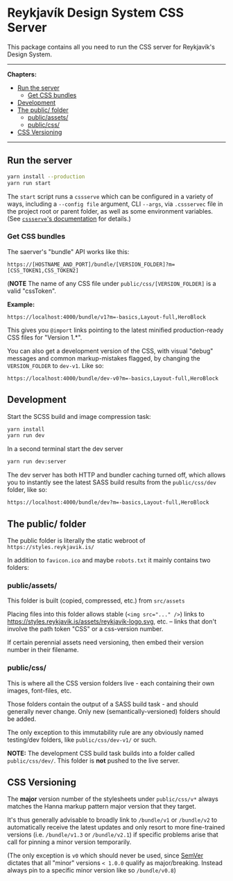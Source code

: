 # Reykjavík Design System CSS Server

This package contains all you need to run the CSS server for Reykjavík's
Design System.

---

**Chapters:**

<!-- prettier-ignore-start -->
- [Run the server](#run-the-server)
	- [Get CSS bundles](#get-css-bundles)
- [Development](#development)
- [The public/ folder](#the-public-folder)
	- [public/assets/](#publicassets)
	- [public/css/](#publiccss)
- [CSS Versioning](#css-versioning)

<!-- prettier-ignore-end -->

---

## Run the server

```sh
yarn install --production
yarn run start
```

The `start` script runs a `cssserve` which can be configured in a variety of
ways, including a `--config file` argument, CLI `--args`, via `.cssservec`
file in the project root or parent folder, as well as some environment
variables. (See
[`cssserve`'s documentation](https://github.com/hugsmidjan/cssserve#configuration)
for details.)

### Get CSS bundles

The saerver's "bundle" API works like this:

```
https://[HOSTNAME_AND_PORT]/bundle/[VERSION_FOLDER]?m=[CSS_TOKEN1,CSS_TOKEN2]
```

(**NOTE** The name of any CSS file under `public/css/[VERSION_FOLDER]` is a
valid "cssToken".

**Example:**

```
https://localhost:4000/bundle/v1?m=-basics,Layout-full,HeroBlock
```

This gives you `@import` links pointing to the latest minified
production-ready CSS files for "Version 1.\*".

You can also get a development version of the CSS, with visual "debug"
messages and common markup-mistakes flagged, by changing the `VERSION_FOLDER`
to `dev-v1`. Like so:

```
https://localhost:4000/bundle/dev-v0?m=-basics,Layout-full,HeroBlock
```

## Development

Start the SCSS build and image compression task:

```sh
yarn install
yarn run dev
```

In a second terminal start the dev server

```sh
yarn run dev:server
```

The dev server has both HTTP and bundler caching turned off, which allows you
to instantly see the latest SASS build results from the `public/css/dev`
folder, like so:

```
https://localhost:4000/bundle/dev?m=-basics,Layout-full,HeroBlock
```

## The public/ folder

The public folder is literally the static webroot of
`https://styles.reykjavik.is/`

In addition to `favicon.ico` and maybe `robots.txt` it mainly contains two
folders:

### public/assets/

This folder is built (copied, compressed, etc.) from `src/assets`

Placing files into this folder allows stable (`<img src="..." />`) links to
https://styles.reykjavik.is/assets/reykjavik-logo.svg, etc. – links that don't
involve the path token "CSS" or a css-version number.

If certain perennial assets need versioning, then embed their version number
in their filename.

### public/css/

This is where all the CSS version folders live - each containing their own
images, font-files, etc.

Those folders contain the output of a SASS build task - and should generally
never change. Only new (semantically-versioned) folders should be added.

The only exception to this immutability rule are any obviously named
testing/dev folders, like `public/css/dev-v1/` or such.

**NOTE:** The development CSS build task builds into a folder called
`public/css/dev/`. This folder is **not** pushed to the live server.

## CSS Versioning

The **major** version number of the stylesheets under `public/css/v*` always
matches the Hanna markup pattern major version that they target.

It's thus generally advisable to broadly link to `/bundle/v1` or `/bundle/v2`
to automatically receive the latest updates and only resort to more
fine-trained versions (i.e. `/bundle/v1.3` or `/bundle/v2.1`) if specific
problems arise that call for pinning a minor version temporarily.

(The only exception is `v0` which should never be used, since
[SemVer](https://semver.org/spec/v2.0.0.html) dictates that all "minor"
versions `< 1.0.0` qualify as major/breaking. Instead always pin to a specific
minor version like so `/bundle/v0.8`)
